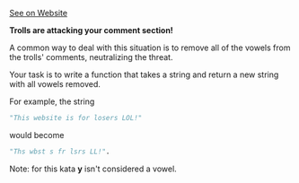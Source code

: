 [See on Website](https://www.codewars.com/kata/52fba66badcd10859f00097e)

**Trolls are attacking your comment section!**

A common way to deal with this situation is to remove all of the vowels from the trolls' comments, neutralizing the threat.

Your task is to write a function that takes a string and return a new string with all vowels removed.

For example, the string

```python
"This website is for losers LOL!"
```

would become

```python
"Ths wbst s fr lsrs LL!".
```

Note: for this kata **y** isn't considered a vowel.
